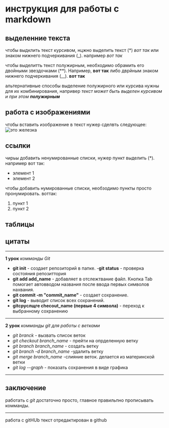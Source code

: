 # инструкция для работы с markdown

## выделенние текста

чтобы выдклить текст курсивом, нцжно выделить текст (*) *вот так* или знаком нижнего подчеркивания (_). например _вот так_

чтобы выделитть текст полужирным, необходимо обрамить его двойными звездочками (**). Например, **вот так** либо дврйным знаком нижнего подчеркивания (__). __вот так__

альтернативные способы выделение полужирного или курсива нужны для их комбинирования, напривер _текст может быть выделен курсивом и при этом **полужирным**_

## работа с изображениями

чтобы вставить изображение в текст нужер сделвть следующее: ![это железка]( 2023-01-29_11-02-19.png)

## ссылки
чирьы добавить ненумированные списки, нужер пункт выделить (*). например вот так:
* элемент 1
* элемент 2

чтобы добавить нумированные списки, необзодимо пункты просто пронумировать. воттак:
1. пункт 1
2. пункт 2

## таблицы

## цитаты
***

__1 урок__ 
*комманды Git* 
- __git init__ - создает репозиторий в папке.
-__git status__ - проверка состояния репозиттория  
- __git  add add_name__ - добавляет в отслежтвание файл. 
Кнопка Tab помогает автовводом названия после ввода первых символов нахвания.
- __git commit -m "commit_name"__ - создает сохранение.
- __git log__ - выводит список всех сохранений.
- __gitсруслщге checout_name (первые 4 символа)__ - переход к выбранному сохранению
***

__2 урок__
*комманды git для работы с ветками*

* *git branck* - вызвать список веток
* *git checkout branch_name* - прейти на опрделенную ветку
* *git branch branch_name* - создать ветку
* *git branch -d branch_name* -удалить ветку
* *git merge branch_name* -слияние веток. делается из материнской ветки
* *git log --graph* - показать сохранения в виде графика
***

## заключение 
работать с *git* достаточно просто, главное правильпно прописывать комманды.

***
работа с gitHUb
текст отредактирован в github


